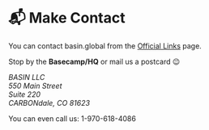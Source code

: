 # 📬 Make Contact

You can contact basin.global from the [Official Links](official-links.md) page.&#x20;

Stop by the **Basecamp/HQ** or mail us a postcard 😉&#x20;

_BASIN LLC_\
_550 Main Street_\
_Suite 220_\
_CARBONdale, CO 81623_

You can even call us: 1-970-618-4086

